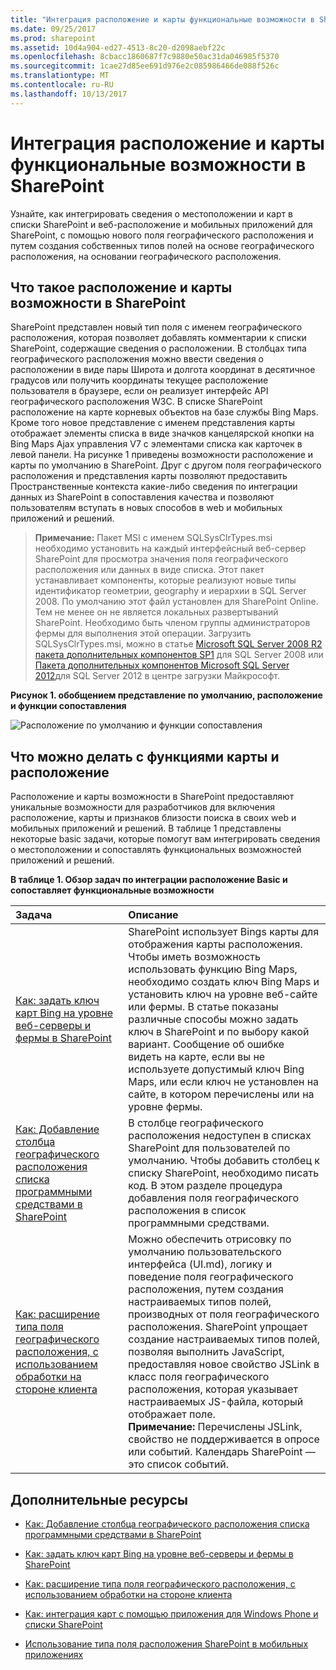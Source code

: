```yaml
---
title: "Интеграция расположение и карты функциональные возможности в SharePoint"
ms.date: 09/25/2017
ms.prod: sharepoint
ms.assetid: 10d4a904-ed27-4513-8c20-d2098aebf22c
ms.openlocfilehash: 8cbacc1860687f7c9880e50ac31da046985f5370
ms.sourcegitcommit: 1cae27d85ee691d976e2c085986466de088f526c
ms.translationtype: MT
ms.contentlocale: ru-RU
ms.lasthandoff: 10/13/2017
---
```

# <a name="integrating-location-and-map-functionality-in-sharepoint"></a>Интеграция расположение и карты функциональные возможности в SharePoint
Узнайте, как интегрировать сведения о местоположении и карт в списки SharePoint и веб-расположение и мобильных приложений для SharePoint, с помощью нового поля географического расположения и путем создания собственных типов полей на основе географического расположения, на основании географического расположения.
## <a name="what-are-the-location-and-map-features-in-sharepoint"></a>Что такое расположение и карты возможности в SharePoint
<a name="SP15Integrateloc_what"> </a>

SharePoint представлен новый тип поля с именем географического расположения, которая позволяет добавлять комментарии к списки SharePoint, содержащие сведения о расположении. В столбцах типа географического расположения можно ввести сведения о расположении в виде пары Широта и долгота координат в десятичное градусов или получить координаты текущее расположение пользователя в браузере, если он реализует интерфейс API географического расположения W3C. В списке SharePoint расположение на карте корневых объектов на базе службы Bing Maps. Кроме того новое представление с именем представления карты отображает элементы списка в виде значков канцелярской кнопки на Bing Maps Ajax управления V7 с элементами списка как карточек в левой панели. На рисунке 1 приведены возможности расположение и карты по умолчанию в SharePoint. Друг с другом поля географического расположения и представления карты позволяют предоставить Пространственные контекста какие-либо сведения по интеграции данных из SharePoint в сопоставления качества и позволяют пользователям вступать в новых способов в web и мобильных приложений и решений.
  
    
    

> **Примечание:** Пакет MSI с именем SQLSysClrTypes.msi необходимо установить на каждый интерфейсный веб-сервер SharePoint для просмотра значения поля географического расположения или данных в виде списка. Этот пакет устанавливает компоненты, которые реализуют новые типы идентификатор геометрии, geography и иерархии в SQL Server 2008. По умолчанию этот файл установлен для SharePoint Online. Тем не менее он не является локальных развертываний SharePoint. Необходимо быть членом группы администраторов фермы для выполнения этой операции. Загрузить SQLSysClrTypes.msi, можно в статье [Microsoft SQL Server 2008 R2 пакета дополнительных компонентов SP1](http://www.microsoft.com/en-us/download/details.aspx?id=26728) для SQL Server 2008 или [Пакета дополнительных компонентов Microsoft SQL Server 2012](http://www.microsoft.com/en-us/download/details.aspx?id=29065)для SQL Server 2012 в центре загрузки Майкрософт. 
  
    
    


**Рисунок 1. обобщением представление по умолчанию, расположение и функции сопоставления**

  
    
    

  
    
    
![Расположение по умолчанию и функции сопоставления](../images/SP15Con_HowToAddGeolocationColumn_fig.png)
  
    
    

  
    
    

  
    
    

## <a name="what-can-you-do-with-the-location-and-map-features"></a>Что можно делать с функциями карты и расположение
<a name="SP15Integrateloc_do"> </a>

Расположение и карты возможности в SharePoint предоставляют уникальные возможности для разработчиков для включения расположение, карты и признаков близости поиска в своих web и мобильных приложений и решений. В таблице 1 представлены некоторые basic задачи, которые помогут вам интегрировать сведения о местоположении и сопоставлять функциональных возможностей приложений и решений.
  
    
    

**В таблице 1. Обзор задач по интеграции расположение Basic и сопоставляет функциональные возможности**


|**Задача**|**Описание**|
|:-----|:-----|
| [Как: задать ключ карт Bing на уровне веб-серверы и фермы в SharePoint](how-to-set-the-bing-maps-key-at-the-web-and-farm-level-in-sharepoint.md) <br/> |SharePoint использует Bings карты для отображения карты расположения. Чтобы иметь возможность использовать функцию Bing Maps, необходимо создать ключ Bing Maps и установить ключ на уровне веб-сайте или фермы. В статье показаны различные способы можно задать ключ в SharePoint и по выбору какой вариант. Сообщение об ошибке видеть на карте, если вы не используете допустимый ключ Bing Maps, или если ключ не установлен на сайте, в котором перечислены или на уровне фермы.  <br/> |
| [Как: Добавление столбца географического расположения списка программными средствами в SharePoint](how-to-add-a-geolocation-column-to-a-list-programmatically-in-sharepoint.md) <br/> |В столбце географического расположения недоступен в списках SharePoint для пользователей по умолчанию. Чтобы добавить столбец к списку SharePoint, необходимо писать код. В этом разделе процедура добавления поля географического расположения в список программными средствами.  <br/> |
| [Как: расширение типа поля географического расположения, с использованием обработки на стороне клиента](how-to-extend-the-geolocation-field-type-using-client-side-rendering.md) <br/> |Можно обеспечить отрисовку по умолчанию пользовательского интерфейса (UI.md), логику и поведение поля географического расположения, путем создания настраиваемых типов полей, производных от поля географического расположения. SharePoint упрощает создание настраиваемых типов полей, позволяя выполнить JavaScript, предоставляя новое свойство JSLink в класс поля географического расположения, которая указывает настраиваемых JS-файла, который отображает поле.  <br/> **Примечание:** Перечислены JSLink, свойство не поддерживается в опросе или событий. Календарь SharePoint — это список событий.           |
   

## <a name="additional-resources"></a>Дополнительные ресурсы
<a name="SP15Integrateloc_addlresources"> </a>


-  [Как: Добавление столбца географического расположения списка программными средствами в SharePoint](how-to-add-a-geolocation-column-to-a-list-programmatically-in-sharepoint.md)
    
  
-  [Как: задать ключ карт Bing на уровне веб-серверы и фермы в SharePoint](how-to-set-the-bing-maps-key-at-the-web-and-farm-level-in-sharepoint.md)
    
  
-  [Как: расширение типа поля географического расположения, с использованием обработки на стороне клиента](how-to-extend-the-geolocation-field-type-using-client-side-rendering.md)
    
  
-  [Как: интеграция карт с помощью приложения для Windows Phone и списки SharePoint](how-to-integrate-maps-with-windows-phone-apps-and-sharepoint-lists.md)
    
  
-  [Использование типа поля расположения SharePoint в мобильных приложениях](http://technet.microsoft.com/en-us/library/fp161355%28v=office.15%29.aspx)
    
  
